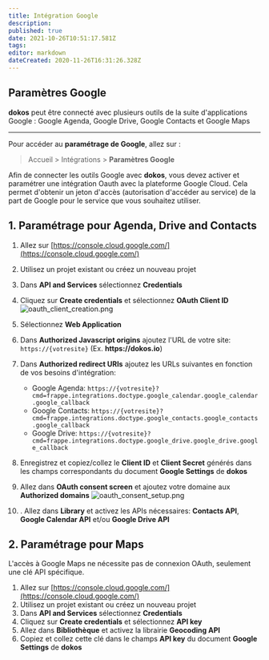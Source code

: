 ```yaml
---
title: Intégration Google
description: 
published: true
date: 2021-10-26T10:51:17.581Z
tags: 
editor: markdown
dateCreated: 2020-11-26T16:31:26.328Z
---
```


## Paramètres Google

__dokos__ peut être connecté avec plusieurs outils de la suite d'applications Google : Google Agenda, Google Drive, Google Contacts et Google Maps

---

Pour accéder au **paramétrage de Google**, allez sur :

> Accueil > Intégrations > **Paramètres Google**

Afin de connecter les outils Google avec __dokos__, vous devez activer et paramétrer une intégration Oauth avec la plateforme Google Cloud.
Cela permet d'obtenir un jeton d'accès (autorisation d'accéder au service) de la part de Google pour le service que vous souhaitez utiliser.

## 1. Paramétrage pour Agenda, Drive and Contacts

1. Allez sur [https://console.cloud.google.com/](https://console.cloud.google.com/)
1. Utilisez un projet existant ou créez un nouveau projet
1. Dans **API and Services** sélectionnez **Credentials**
1. Cliquez sur **Create credentials** et sélectionnez **OAuth Client ID**
![oauth_client_creation.png](/integrations/google/oauth_client_creation.png)
1. Sélectionnez **Web Application**
1. Dans **Authorized Javascript origins** ajoutez l'URL de votre site: `https://{votresite}` (Ex. __https://dokos.io__)
1. Dans **Authorized redirect URIs** ajoutez les URLs suivantes en fonction de vos besoins d'intégration:
    - Google Agenda: `https://{votresite}?cmd=frappe.integrations.doctype.google_calendar.google_calendar.google_callback`
    - Google Contacts: `https://{votresite}?cmd=frappe.integrations.doctype.google_contacts.google_contacts.google_callback`
    - Google Drive: `https://{votresite}?cmd=frappe.integrations.doctype.google_drive.google_drive.google_callback`
    
1. Enregistrez et copiez/collez le **Client ID** et **Client Secret** générés dans les champs correspondants du document **Google Settings** de __dokos__
2. Allez dans **OAuth consent screen** et ajoutez votre domaine aux **Authorized domains**
![oauth_consent_setup.png](/integrations/google/oauth_consent_setup.png)
3. . Allez dans **Library** et activez les APIs nécessaires: **Contacts API**, **Google Calendar API** et/ou **Google Drive API**

## 2. Paramétrage pour Maps

L'accès à Google Maps ne nécessite pas de connexion OAuth, seulement une clé API spécifique.

1. Allez sur [https://console.cloud.google.com/](https://console.cloud.google.com/)
2. Utilisez un projet existant ou créez un nouveau projet
3. Dans **API and Services** sélectionnez **Credentials**
4. Cliquez sur **Create credentials** et sélectionnez **API key**
5. Allez dans **Bibliothèque** et activez la librairie **Geocoding API**
6. Copiez et collez cette clé dans le champs **API key** du document **Google Settings** de __dokos__